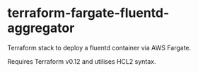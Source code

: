 # terraform-fargate-fluentd-aggregator
Terraform stack to deploy a fluentd container via AWS Fargate.

Requires Terraform v0.12 and utilises HCL2 syntax.

